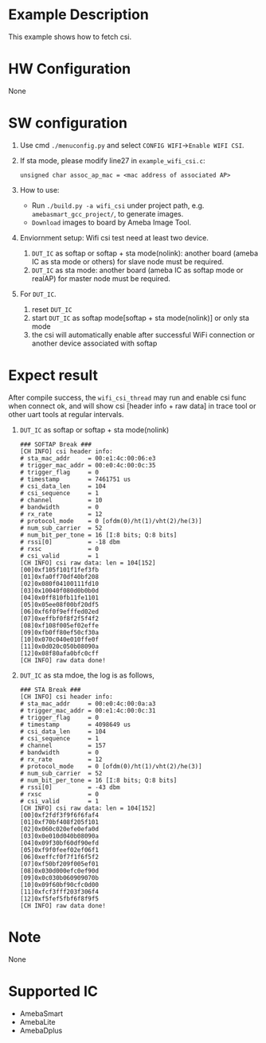 # Example Description

This example shows how to fetch csi.

# HW Configuration

None

# SW configuration

1. Use cmd `./menuconfig.py` and select `CONFIG WIFI`->`Enable WIFI CSI`.

2. If sta mode, please modify line27 in `example_wifi_csi.c`:
	```
	unsigned char assoc_ap_mac = <mac address of associated AP>
	```

3. How to use:
   - Run `./build.py -a wifi_csi` under project path, e.g. `amebasmart_gcc_project/`, to generate images.
   - `Download` images to board by Ameba Image Tool.

4. Enviornment setup: Wifi csi test need at least two device.
	1. `DUT_IC` as softap or softap + sta mode(nolink): another board (ameba IC as sta mode or others) for slave node must be required.
	2. `DUT_IC` as sta mode: another board (ameba IC as softap mode or realAP) for master node must be required.

5. For `DUT_IC`.
	1. reset `DUT_IC`
	2. start `DUT_IC` as softap mode[softap + sta mode(nolink)] or only sta mode
	3. the csi will automatically enable after successful WiFi connection or another device associated with softap

# Expect result

After compile success, the `wifi_csi_thread` may run and enable csi func when connect ok, and will show csi [header info + raw data] in trace tool or other uart tools at regular intervals.

1. `DUT_IC` as softap or softap + sta mode(nolink)

	```
	### SOFTAP Break ###
	[CH INFO] csi header info:
	# sta_mac_addr     = 00:e1:4c:00:06:e3
	# trigger_mac_addr = 00:e0:4c:00:0c:35
	# trigger_flag     = 0
	# timestamp        = 7461751 us
	# csi_data_len     = 104
	# csi_sequence     = 1
	# channel          = 10
	# bandwidth        = 0
	# rx_rate          = 12
	# protocol_mode    = 0 [ofdm(0)/ht(1)/vht(2)/he(3)]
	# num_sub_carrier  = 52
	# num_bit_per_tone = 16 [I:8 bits; Q:8 bits]
	# rssi[0]          = -18 dbm
	# rxsc             = 0
	# csi_valid        = 1
	[CH INFO] csi raw data: len = 104[152]
	[00]0xf105f101f1fef3fb
	[01]0xfa0ff70df40bf208
	[02]0x080f04100111fd10
	[03]0x10040f080d0b0b0d
	[04]0x0ff810fb11fe1101
	[05]0x05ee08f00bf20df5
	[06]0xf6f0f9efffed02ed
	[07]0xeffbf0f8f2f5f4f2
	[08]0xf108f005ef02effe
	[09]0xfb0ff80ef50cf30a
	[10]0x070c040e010ffe0f
	[11]0x0d020c050b08090a
	[12]0x08f80afa0bfc0cff
	[CH INFO] raw data done!
	```

2. `DUT_IC` as sta mdoe, the log is as follows,
	```
	### STA Break ###
	[CH INFO] csi header info:
	# sta_mac_addr     = 00:e0:4c:00:0a:a3
	# trigger_mac_addr = 00:e1:4c:00:0c:31
	# trigger_flag     = 0
	# timestamp        = 4098649 us
	# csi_data_len     = 104
	# csi_sequence     = 1
	# channel          = 157
	# bandwidth        = 0
	# rx_rate          = 12
	# protocol_mode    = 0 [ofdm(0)/ht(1)/vht(2)/he(3)]
	# num_sub_carrier  = 52
	# num_bit_per_tone = 16 [I:8 bits; Q:8 bits]
	# rssi[0]          = -43 dbm
	# rxsc             = 0
	# csi_valid        = 1
	[CH INFO] csi raw data: len = 104[152]
	[00]0xf2fdf3f9f6f6faf4
	[01]0xf70bf408f205f101
	[02]0x060c020efe0efa0d
	[03]0x0e010d040b08090a
	[04]0x09f30bf60df90efd
	[05]0xf9f0feef02ef06f1
	[06]0xeffcf0f7f1f6f5f2
	[07]0xf50bf209f005ef01
	[08]0x030d000efc0ef90d
	[09]0x0c030b060909070b
	[10]0x09f60bf90cfc0d00
	[11]0xfcf3fff203f306f4
	[12]0xf5fef5fbf6f8f9f5
	[CH INFO] raw data done!
	```

# Note

None

# Supported IC

- AmebaSmart
- AmebaLite
- AmebaDplus
